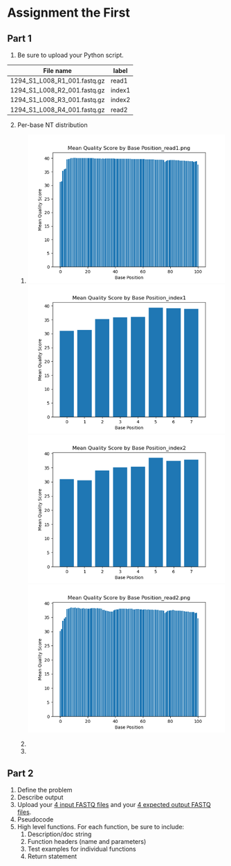 # Assignment the First

## Part 1
1. Be sure to upload your Python script.

| File name | label |
|---|---|
| 1294_S1_L008_R1_001.fastq.gz | read1 |
| 1294_S1_L008_R2_001.fastq.gz | index1 |
| 1294_S1_L008_R3_001.fastq.gz | index2 |
| 1294_S1_L008_R4_001.fastq.gz | read2 |

2. Per-base NT distribution
    1. ![](https://github.com/2020-bgmp/demultiplexing-bwinnacott/blob/master/plots/read1.png?raw=true)
       ![](https://github.com/2020-bgmp/demultiplexing-bwinnacott/blob/master/plots/index1.png?raw=true)
       ![](https://github.com/2020-bgmp/demultiplexing-bwinnacott/blob/master/plots/index2.png?raw=true)
       ![](https://github.com/2020-bgmp/demultiplexing-bwinnacott/blob/master/plots/read2.png?raw=true)
       
    2.
    
    3.
    
## Part 2
1. Define the problem
2. Describe output
3. Upload your [4 input FASTQ files](../TEST-input_FASTQ) and your [4 expected output FASTQ files](../TEST-output_FASTQ).
4. Pseudocode
5. High level functions. For each function, be sure to include:
    1. Description/doc string
    2. Function headers (name and parameters)
    3. Test examples for individual functions
    4. Return statement
